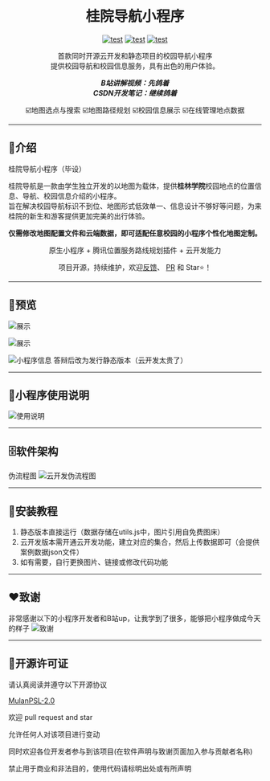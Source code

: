 <div align="center">
 <h1> 桂院导航小程序 </h1>

[![test](https://gitee.com/talmudmaster/GLU-Campus-Guide/badge/star.svg?theme=dark)]()
[![test](https://gitee.com/talmudmaster/GLU-Campus-Guide/badge/fork.svg?theme=dark)]()
[![test](https://img.shields.io/badge/platform-微信小程序-green)]()

首款同时开源云开发和静态项目的校园导航小程序  
提供校园导航和校园信息服务，具有出色的用户体验。

***B站讲解视频：先鸽着***  
***CSDN开发笔记：继续鸽着***

☑️地图选点与搜索  ☑️地图路径规划  ☑️校园信息展示  ☑️在线管理地点数据

</div>

---

## 📖介绍
  
桂院导航小程序（毕设）  

桂院导航是一款由学生独立开发的以地图为载体，提供**桂林学院**校园地点的位置信息、导航、校园信息介绍的小程序。  
旨在解决校园导航标识不到位、地图形式低效单一、信息设计不够好等问题，为来桂院的新生和游客提供更加完美的出行体验。

<div align=center>

**仅需修改地图配置文件和云端数据，即可适配任意校园的小程序个性化地图定制。**

原生小程序 + 腾讯位置服务路线规划插件 + 云开发能力

项目开源，持续维护，欢迎[反馈](https://github.com/talmudmaster/GLU-Guide/issues)、 [PR](https://github.com/talmudmaster/GLU-Guide/pulls) 和 Star⭐️！

</div>  

---
## 🤩预览

![展示](README/show_1.png)  

![展示](README/show_2.png)

![小程序信息](README/miniprogramming_card.png)
答辩后改为发行静态版本（云开发太贵了）  

---
## 📝小程序使用说明

![使用说明](README/instruction.png)

---
## 🗄软件架构

伪流程图
![云开发伪流程图](README/liuchengtu.png)


---
## 🔬安装教程

1.  静态版本直接运行（数据存储在utils.js中，图片引用自免费图床）
2.  云开发版本需开通云开发功能，建立对应的集合，然后上传数据即可（会提供案例数据json文件）
3.  如有需要，自行更换图片、链接或修改代码功能

---
## ❤致谢

非常感谢以下的小程序开发者和B站up，让我学到了很多，能够把小程序做成今天的样子
![致谢](README/zhixie.png)

---
## 📒开源许可证
 
请认真阅读并遵守以下开源协议

[MulanPSL-2.0](https://gitee.com/talmudmaster/GLU-Campus-Guide/blob/master/LICENSE)

欢迎 pull request and star

允许任何人对该项目进行变动

同时欢迎各位开发者参与到该项目(在软件声明与致谢页面加入参与贡献者名称)

禁止用于商业和非法目的，使用代码请标明出处或有所声明

